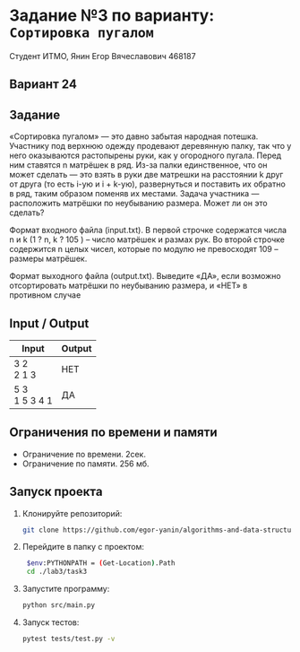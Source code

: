 # Задание №3 по варианту: `Сортировка пугалом`
Студент ИТМО,  Янин Егор Вячеславович  468187

## Вариант 24

## Задание 
«Сортировка пугалом» — это давно забытая народная потешка. Участнику
под верхнюю одежду продевают деревянную палку, так что у него оказываются
растопырены руки, как у огородного пугала. Перед ним ставятся n матрёшек в
ряд. Из-за палки единственное, что он может сделать — это взять в руки две
матрешки на расстоянии k друг от друга (то есть i-ую и i + k-ую), развернуться и
поставить их обратно в ряд, таким образом поменяв их местами.
Задача участника — расположить матрёшки по неубыванию размера. Может
ли он это сделать? 

Формат входного файла (input.txt). В первой строчке содержатся числа
n и k (1 ? n, k ? 105
) – число матрёшек и размах рук. Во второй строчке
содержится n целых чисел, которые по модулю не превосходят 109 – размеры
матрёшек.

Формат выходного файла (output.txt). Выведите «ДА», если возможно
отсортировать матрёшки по неубыванию размера, и «НЕТ» в противном
случае

## Input / Output 

| Input               | Output |
|---------------------|--------|
| 3 2 <br/> 2 1 3     | НЕТ    |
| 5 3 <br/> 1 5 3 4 1 | ДА     |

## Ограничения по времени и памяти

- Ограничение по времени. 2сек.
- Ограничение по памяти. 256 мб.


## Запуск проекта
1. Клонируйте репозиторий:
   ```bash
   git clone https://github.com/egor-yanin/algorithms-and-data-structures.git
   ```
2. Перейдите в папку с проектом:
   ```bash
    $env:PYTHONPATH = (Get-Location).Path
    cd ./lab3/task3
   ```
3. Запустите программу:
   ```bash
   python src/main.py
   ```
4. Запуск тестов:
   ```bash
   pytest tests/test.py -v
   ```
